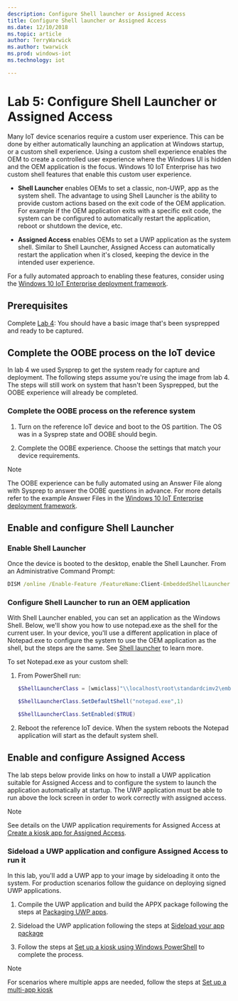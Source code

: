 ```yaml
---
description: Configure Shell launcher or Assigned Access
title: Configure Shell launcher or Assigned Access
ms.date: 12/10/2018
ms.topic: article
author: TerryWarwick
ms.author: twarwick
ms.prod: windows-iot
ms.technology: iot

---
```


# Lab 5: Configure Shell Launcher or Assigned Access

Many IoT device scenarios require a custom user experience. This can be done by either automatically launching an application at Windows startup, or a custom shell experience. Using a custom shell experience enables the OEM to create a controlled user experience where the Windows UI is hidden and the OEM application is the focus.
Windows 10 IoT Enterprise has two custom shell features that enable this custom user experience.

- **Shell Launcher** enables OEMs to set a classic, non-UWP, app as the system shell. The advantage to using Shell Launcher is the ability to provide custom actions based on the exit code of the OEM application. For example if the OEM application exits with a specific exit code, the system can be configured to automatically restart the application, reboot or shutdown the device, etc.

- **Assigned Access** enables OEMs to set a UWP application as the system shell. Similar to Shell Launcher, Assigned Access can automatically restart the application when it's closed, keeping the device in the intended user experience.

For a fully automated approach to enabling these features, consider using the [Windows 10 IoT Enterprise deployment framework](https://github.com/ms-iot/windows-iotent-deploy).

## Prerequisites

Complete [Lab 4](iot-ent-sysprep-capture-deploy.md): You should have a basic image that's been sysprepped and ready to be captured.

## Complete the OOBE process on the IoT device

In lab 4 we used Sysprep to get the system ready for capture and deployment. The following steps assume you're using the image from lab 4. The steps will still work on system that hasn't been Sysprepped, but the OOBE experience will already be completed.

### Complete the OOBE process on the reference system

1. Turn on the reference IoT device and boot to the OS partition. The OS was in a Sysprep state and OOBE should begin.

1. Complete the OOBE experience. Choose the settings that match your device requirements.  

> [!NOTE]
> The OOBE experience can be fully automated using an Answer File along with Sysprep to answer the OOBE questions in advance. For more details refer to the example Answer Files in the [Windows 10 IoT Enterprise deployment framework](https://github.com/ms-iot/windows-iotent-deploy).

## Enable and configure Shell Launcher

### Enable Shell Launcher

Once the device is booted to the desktop, enable the Shell Launcher. From an Administrative Command Prompt:

```cmd
DISM /online /Enable-Feature /FeatureName:Client-EmbeddedShellLauncher 
```

### Configure Shell Launcher to run an OEM application

With Shell Launcher enabled, you can set an application as the Windows Shell. Below, we'll show you how to use notepad.exe as the shell for the current user. In your device, you'll use a different application in place of Notepad.exe to configure the system to use the OEM application as the shell, but the steps are the same. See [Shell launcher](/windows-hardware/customize/enterprise/shell-launcher) to learn more.

To set Notepad.exe as your custom shell:

1. From PowerShell run:

    ```PowerShell
    $ShellLauncherClass = [wmiclass]"\\localhost\root\standardcimv2\embedded:WESL_UserSetting"

    $ShellLauncherClass.SetDefaultShell("notepad.exe",1)

    $ShellLauncherClass.SetEnabled($TRUE)
    ```

2. Reboot the reference IoT device. When the system reboots the Notepad application will start as the default system shell.

## Enable and configure Assigned Access

The lab steps below provide links on how to install a UWP application suitable for Assigned Access and to configure the system to launch the application automatically at startup. The UWP application must be able to run above the lock screen in order to work correctly with assigned access.

> [!NOTE]
> See details on the UWP application requirements for Assigned Access at [Create a kiosk app for Assigned Access](/windows-hardware/drivers/partnerapps/create-a-kiosk-app-for-assigned-access).

### Sideload a UWP application and configure Assigned Access to run it

In this lab, you'll add a UWP app to your image by sideloading it onto the system. For production scenarios follow the guidance on deploying signed UWP applications.

1. Compile the UWP application and build the APPX package following the steps at [Packaging UWP apps](/windows/uwp/packaging/packaging-uwp-apps).

1. Sideload the UWP application following the steps at [Sideload your app package](/windows/uwp/packaging/packaging-uwp-apps#sideload-your-app-package)

1. Follow the steps at [Set up a kiosk using Windows PowerShell](/windows/configuration/kiosk-single-app#set-up-a-kiosk-using-windows-powershell) to complete the process.

> [!NOTE]
>For scenarios where multiple apps are needed, follow the steps at [Set up a multi-app kiosk](/windows/configuration/lock-down-windows-10-to-specific-apps)
